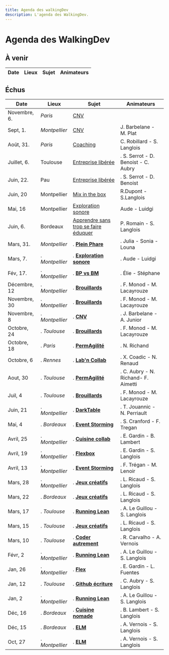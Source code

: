 ```yaml
---
title: Agenda des walkingDev
description: L'agenda des WalkingDev.
---
```


# Agenda des WalkingDev

## À venir
| Date        | Lieux           | Sujet                  | Animateurs                   |
| ----------- | --------------  | ---------------------- | ---------------------------- |


## Échus

| Date        | Lieux           | Sujet                 | Animateurs                     |
| ----------  | --------------  | --------------------- | ------------------------------ |
| Novembre, 6. | *Paris* | [CNV](http://walkingdev.fr/#walkingdev/cnv/blob/master/v-75/faq.md) |
| Sept, 1.    | *Montpellier*     | [CNV](http://walkingdev.fr/#walkingdev/cnv/blob/master/v-34-2/faq.md) 	  | J. Barbelane - M. Plat  |
| Août, 31.    | *Paris*        | [Coaching](http://walkingdev.fr/#walkingdev/coaching/blob/master/v75/faq.md) 	  | C. Robillard - S. Langlois  |
| Juillet, 6.| Toulouse      | [Entreprise libérée](http://walkingdev.fr/#walkingdev/entreprise-liberee/blob/master/v64/faq.md)            | . S. Serrot - D. Benoist - C. Aubry   |
| Juin, 22.  | Pau           | [Entreprise libérée](http://walkingdev.fr/#walkingdev/entreprise-liberee/blob/master/v64/faq.md)            | . S. Serrot - D. Benoist  |
| Juin, 20   | Montpellier 	   | [Mix in the box](http://walkingdev.fr/#walkingdev/mix-in-the-box/blob/master/v-34/faq.md) 	  | R.Dupont - S.Langlois                 |
| Mai, 16    | Montpellier 	   | [Exploration sonore](http://walkingdev.fr/#walkingdev/exploration-sonore/blob/master/faq.md) 	  | Aude - Luidgi                  |
| Juin, 6.     | Bordeaux | [Apprendre sans trop se faire éduquer](http://walkingdev.fr/#walkingdev/apprendre/blob/master/faq.md)            | P. Romain - S. Langlois       |
| Mars, 31.  | *Montpellier*  | . **[Plein Phare](http://walkingdev.fr/#walkingdev/plein-phare/blob/master/faq.md)**            | . Julia - Sonia - Louna   |
| Mars, 7.   | . *Montpellier*     | . **[Exploration sonore](http://walkingdev.fr/#walkingdev/exploration-sonore/blob/master/faq.md)**            | . Aude - Luidgi  |
| Fév, 17.   | . *Montpellier*     | . **[BP vs BM](http://walkingdev.fr/#walkingdev/bp-vs-bm/blob/master/faq.md)**            | . Élie - Stéphane  |
| Décembre, 12 | . *Montpellier*     | . **[Brouillards](http://walkingdev.fr/#walkingdev/brouillards-boussoles/blob/master/faq.md)**            | . F. Monod - M. Lacayrouze  |
| Novembre, 30 | . *Montpellier*     | . **[Brouillards](http://walkingdev.fr/#walkingdev/brouillards-boussoles/blob/master/faq.md)**            | . F. Monod - M. Lacayrouze  |
| Novembre, 8 | . *Montpellier*     | . **[CNV](http://walkingdev.fr/#walkingdev/cnv/blob/master/v-34/faq.md)**            | . J. Barbelane - A. Junior  |
| Octobre, 24  | . *Toulouse*       | . **[Brouillards](http://walkingdev.fr/#walkingdev/brouillards-boussoles/blob/master/faq.md)**            | . F. Monod - M. Lacayrouze  |
| Octobre, 18  | . *Paris*    | . **[PermAgilité](http://walkingdev.fr/#walkingdev/permagilite/blob/master/faq.md)**| . N. Richand |
| Octobre, 6  | . *Rennes*    | . **[Lab'n Collab](http://walkingdev.fr/#walkingdev/labncollab)**| . X. Coadic - N. Renaud |
| Aout, 30   | . *Toulouse*    | . **[PermAgilité](http://walkingdev.fr/#walkingdev/permagilite/blob/master/faq.md)**            | . C. Aubry - N. Richand- F. Aimetti |
| Juil, 4   | . *Toulouse*       | . **[Brouillards](http://walkingdev.fr/#walkingdev/brouillards-boussoles/blob/master/faq.md)**            | . F. Monod - M. Lacayrouze  |
| Juin, 21     | . *Montpellier*    | . **[DarkTable](http://walkingdev.fr/#walkingdev/darktable/blob/master/v-34/faq.md)**            | . T. Jouannic - N. Perriault                |
| Mai, 4     | . *Bordeaux*    | . **[Event Storming](http://walkingdev.fr/#walkingdev/event-storming/blob/master/v33/faq.md)**            | . S. Cranford - F. Tregan       |
| Avril, 25     | . *Montpellier* | . **[Cuisine collab](http://walkingdev.fr/#walkingdev/cuisine/blob/master/v34/v34-faq.md)**            | . E. Gardin - B. Lambert       |
| Avril, 19     | . *Montpellier* | . **[Flexbox](http://walkingdev.fr/#walkingdev/flexbox/blob/master/faq.md)**            | . E. Gardin - S. Langlois       |
| Avril, 13  | . *Montpellier* | . **[Event Storming](http://walkingdev.fr/#walkingdev/event-storming/blob/master/v34/faq.md)**   | . F. Trégan - M. Lenoir        |
| Mars, 28   | . *Montpellier* | . **[Jeux créatifs](http://walkingdev.fr/#walkingdev/jeux-creatifs/blob/master/v34/faq.md)**    | . L. Ricaud - S. Langlois      |
| Mars, 22   | . *Bordeaux*    | . **[Jeux créatifs](http://walkingdev.fr/#walkingdev/jeux-creatifs/blob/master/v33/faq.md)**    | . L. Ricaud - S. Langlois      |
| Mars, 17   | . *Toulouse*    | . **[Running Lean](http://walkingdev.fr/#walkingdev/trampolean/blob/master/v31/faq.md)**     | . A. Le Guillou - S. Langlois  |
| Mars, 15    | . *Toulouse*    | . **[Jeux créatifs](http://walkingdev.fr/#walkingdev/jeux-creatifs/blob/master/v31/faq.md)**    | . L. Ricaud - S. Langlois      |
| Mars, 10    | . *Toulouse*    | . **[Coder autrement](http://walkingdev.fr/#walkingdev/logiciel-autrement/blob/master/v31/faq.md)** | . R. Carvalho - A. Vernois     |
| Févr, 2     | . *Montpellier* | . **[Running Lean](http://walkingdev.fr/#walkingdev/trampolean/blob/master/v34/faq.md)**    | . A. Le Guillou - S. Langlois  |
| Jan, 26     | . *Montpellier* | . **[Flex](http://walkingdev.fr/#walkingdev/flexbox/blob/master/faq.md)**            | . E. Gardin - L. Fuentes       |
| Jan, 12     | . *Toulouse*    | . **[Github écriture](http://walkingdev.fr/#walkingdev/github/blob/master/v-31/faq.md)** | . C. Aubry - S. Langlois       |
| Jan, 2      | . *Montpellier* | . **[Running Lean](http://walkingdev.fr/#walkingdev/trampolean/blob/master/v34/faq.md)**    | . A. Le Guillou - S. Langlois  |
| Déc, 16     | . *Bordeaux*    | . **[Cuisine nomade](http://walkingdev.fr/#walkingdev/cuisine/blob/master/v33-faq.md)**  | . B. Lambert - S. Langlois     |
| Déc, 15     | . *Bordeaux*    | . **[ELM](http://walkingdev.fr/#walkingdev/elm/blob/master/v33/faq.md)**             | . A. Vernois - S. Langlois     |
| Oct, 27     | . *Montpellier* | . **[ELM](http://walkingdev.fr/#walkingdev/elm/blob/master/v34/faq.md)**             | . A. Vernois - S. Langlois     |
